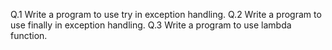 Q.1 Write a program to use try in exception handling.
Q.2 Write a program to use finally in exception handling.
Q.3 Write a program to use lambda function.
